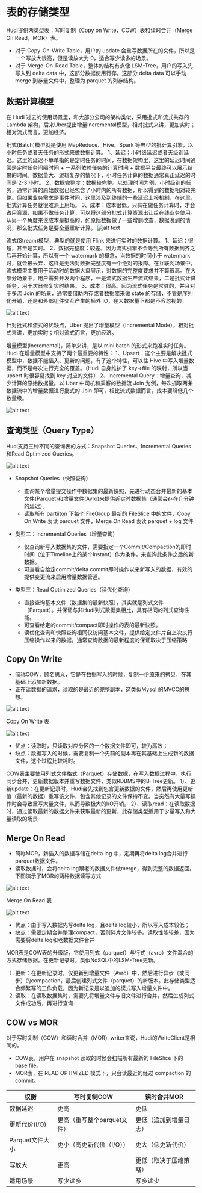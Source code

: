# 表的存储类型

Hudi提供两类型表：写时复制（Copy on Write，COW）表和读时合并（Merge On Read，MOR）表。
- 对于 Copy-On-Write Table，用户的 update 会重写数据所在的文件，所以是一个写放大很高，但是读放大为 0，适合写少读多的场景。
- 对于 Merge-On-Read Table，整体的结构有点像 LSM-Tree，用户的写入先写入到 delta data 中，这部分数据使用行存，这部分 delta data 可以手动 merge 到存量文件中，整理为 parquet 的列存结构。


## 数据计算模型

在 Hudi 过去的使用场景里，和大部分公司的架构类似，采用批式和流式共存的 Lambda 架构，后来Uber提出增量Incremental模型，相对批式来讲，更加实时；相对流式而言，更加经济。



批式(Batch)模型就是使用 MapReduce、Hive、Spark 等典型的批计算引擎，以小时任务或者天任务的形式来做数据计算。
1、延迟：小时级延迟或者天级别延迟。这里的延迟不单单指的是定时任务的时间，在数据架构里，这里的延迟时间通常是定时任务间隔时间 + 一系列依赖任务的计算时间 + 数据平台最终可以展示结果的时间。数据量大、逻辑复杂的情况下，小时任务计算的数据通常真正延迟的时间是 2-3 小时。
2、数据完整度：数据较完整。以处理时间为例，小时级别的任务，通常计算的原始数据已经包含了小时内的所有数据，所以得到的数据相对较完整。但如果业务需求是事件时间，这里涉及到终端的一些延迟上报机制，在这里，批式计算任务就很难派上用场。
3、成本：成本很低。只有在做任务计算时，才会占用资源，如果不做任务计算，可以将这部分批式计算资源出让给在线业务使用。从另一个角度来说成本是挺高的，如原始数据做了一些增删改查，数据晚到的情况，那么批式任务是要全量重新计算。
![alt text](hudi表的存储类型/hudi批处理.png)

流式(Stream)模型，典型的就是使用 Flink 来进行实时的数据计算。
1、延迟：很短，甚至是实时。
2、数据完整度：较差。因为流式引擎不会等到所有数据到齐之后再开始计算，所以有一个 watermark 的概念，当数据的时间小于 watermark 时，就会被丢弃，这样是无法对数据完整度有一个绝对的报障。在互联网场景中，流式模型主要用于活动时的数据大盘展示，对数据的完整度要求并不算很高。在大部分场景中，用户需要开发两个程序，一是流式数据生产流式结果，二是批式计算任务，用于次日修复实时结果。
3、成本：很高。因为流式任务是常驻的，并且对于多流 Join 的场景，通常要借助内存或者数据库来做 state 的存储，不管是序列化开销，还是和外部组件交互产生的额外 IO，在大数据量下都是不容忽视的。

![alt text](hudi表的存储类型/hudi流处理.png)


针对批式和流式的优缺点，Uber 提出了增量模型（Incremental Mode），相对批式来讲，更加实时；相对流式而言，更加经济。

增量模型(Incremental)，简单来讲，是以 mini batch 的形式来跑准实时任务。Hudi 在增量模型中支持了两个最重要的特性：
1、Upsert：这个主要是解决批式模型中，数据不能插入、更新的问题，有了这个特性，可以往 Hive 中写入增量数据，而不是每次进行完全的覆盖。（Hudi 自身维护了 key->file 的映射，所以当 upsert 时很容易找到 key 对应的文件）
2、Incremental Query：增量查询，减少计算的原始数据量。以 Uber 中司机和乘客的数据流 Join 为例，每次抓取两条数据流中的增量数据进行批式的 Join 即可，相比流式数据而言，成本要降低几个数量级。

![alt text](hudi表的存储类型/hudi增量处理.png)




## 查询类型（Query Type）

Hudi支持三种不同的查询表的方式：Snapshot Queries、Incremental Queries和Read Optimized Queries。

![alt text](hudi表的存储类型/hudi_查询类型.png)


- Snapshot Queries（快照查询）

    - 查询某个增量提交操作中数据集的最新快照，先进行动态合并最新的基本文件(Parquet)和增量文件(Avro)来提供近实时数据集（通常会存在几分钟的延迟）。
    - 读取所有 partiiton 下每个 FileGroup 最新的 FileSlice 中的文件，Copy On Write 表读 parquet 文件，Merge On Read 表读 parquet + log 文件

- 类型二：Incremental Queries（增量查询）

    - 仅查询新写入数据集的文件，需要指定一个Commit/Compaction的即时时间（位于Timeline上的某个Instant）作为条件，来查询此条件之后的新数据。
    - 可查看自给定commit/delta commit即时操作以来新写入的数据，有效的提供变更流来启用增量数据管道。

- 类型三：Read Optimized Queries（读优化查询）

    - 直接查询基本文件（数据集的最新快照），其实就是列式文件（Parquet）。并保证与非Hudi列式数据集相比，具有相同的列式查询性能。
    - 可查看给定的commit/compact即时操作的表的最新快照。
    - 读优化查询和快照查询相同仅访问基本文件，提供给定文件片自上次执行压缩操作以来的数据。通常查询数据的最新程度的保证取决于压缩策略



## Copy On Write

- 简称COW，顾名思义，它是在数据写入的时候，复制一份原来的拷贝，在其基础上添加新数据。
- 正在读数据的请求，读取的是最近的完整副本，这类似Mysql 的MVCC的思想。

![alt text](hudi表的存储类型/cow1.png)

Copy On Write 表

![alt text](hudi表的存储类型/cow2.png)

- 优点：读取时，只读取对应分区的一个数据文件即可，较为高效；
- 缺点：数据写入的时候，需要复制一个先前的副本再在其基础上生成新的数据文件，这个过程比较耗时。

COW表主要使用列式文件格式（Parquet）存储数据，在写入数据过程中，执行同步合并，更新数据版本并重写数据文件，类似RDBMS中的B-Tree更新。
1）、更新update：在更新记录时，Hudi会先找到包含更新数据的文件，然后再使用更新值（最新的数据）重写该文件，包含其他记录的文件保持不变。当突然有大量写操作时会导致重写大量文件，从而导致极大的I/O开销。
2）、读取read：在读取数据时，通过读取最新的数据文件来获取最新的更新，此存储类型适用于少量写入和大量读取的场景

## Merge On Read

- 简称MOR，新插入的数据存储在delta log 中，定期再将delta log合并进行parquet数据文件。
- 读取数据时，会将delta log跟老的数据文件做merge，得到完整的数据返回。下图演示了MOR的两种数据读写方式

![alt text](hudi表的存储类型/mor1.png)


Merge On Read 表

![alt text](hudi表的存储类型/mor2.png)

- 优点：由于写入数据先写delta log，且delta log较小，所以写入成本较低；
- 缺点：需要定期合并整理compact，否则碎片文件较多。读取性能较差，因为需要将delta log和老数据文件合并

MOR表是COW表的升级版，它使用列式（parquet）与行式（avro）文件混合的方式存储数据。在更新记录时，类似NoSQL中的LSM-Tree更新。
1) 更新：在更新记录时，仅更新到增量文件（Avro）中，然后进行异步（或同步）的compaction，最后创建列式文件（parquet）的新版本。此存储类型适合频繁写的工作负载，因为新记录是以追加的模式写入增量文件中。
2) 读取：在读取数据集时，需要先将增量文件与旧文件进行合并，然后生成列式文件成功后，再进行查询

## COW vs MOR
对于写时复制（COW）和读时合并（MOR）writer来说，Hudi的WriteClient是相同的。
- COW表，用户在 snapshot 读取的时候会扫描所有最新的 FileSlice 下的 base file。
- MOR表，在 READ OPTIMIZED 模式下，只会读最近的经过 compaction 的 commit。


|权衡|写时复制COW|读时合并MOR|
|----|-----------------------------|-----------------------------|
|数据延迟|更高|更低|
|更新代价(I/O)|更高（重写整个parquet文件）|更低（追加到增量日志）|
|Parquet文件大小|更小（高更新代价（I/O））|更大（低更新代价）|
|写放大|更高|更低（取决于压缩策略）|
|适用场景|写少读多|写多读少|

